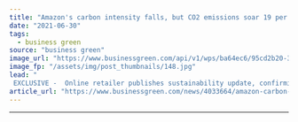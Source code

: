 ```yaml
---
title: "Amazon's carbon intensity falls, but CO2 emissions soar 19 per cent due to pandemic sales boom"
date: "2021-06-30"
tags: 
  - business green
source: "business green"
image_url: "https://www.businessgreen.com/api/v1/wps/ba64ec6/95cd2b20-3466-4a3c-b240-c68bcb5b7b0c/11/Solar-1-19-3-185x114.jpg"
image_fp: "/assets/img/post_thumbnails/148.jpg"
lead: "
 EXCLUSIVE -  Online retailer publishes sustainability update, confirming carbon intensity fell 16 per cent last year as efforts to decarbonise fleets and shift to renewable energy gathered pace ..."
article_url: "https://www.businessgreen.com/news/4033664/amazon-carbon-intensity-falls-co2-emissions-soar-19-cent-pandemic-sales-boom"
---
```


---

